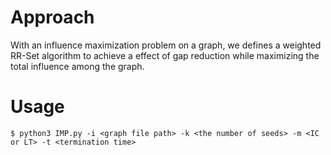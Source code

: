 # Approach 
With an influence maximization problem on a graph, we defines a weighted RR-Set algorithm to
achieve a effect of gap reduction while maximizing the total influence among the graph.

# Usage

```shell
$ python3 IMP.py -i <graph file path> -k <the number of seeds> -m <IC or LT> -t <termination time> 
```
